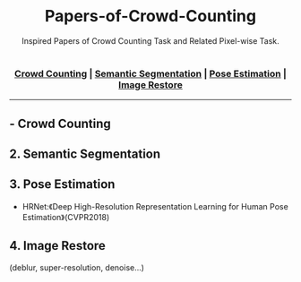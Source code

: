 <br>
<h1 align="center">Papers-of-Crowd-Counting</h1>

<div align="center">
  Inspired Papers of Crowd Counting Task and Related Pixel-wise Task. 
</div>

<br/>

<div align="center">

 ### [Crowd Counting](#-crowd-counting) | [Semantic Segmentation](#2-Semantic-Segmentation) | [Pose Estimation](#3-Pose-Estimation) | [Image Restore](#4-Image-Restore)
</div>

---
## - Crowd Counting

## 2. Semantic Segmentation

## 3. Pose Estimation
   - HRNet:《Deep High-Resolution Representation Learning for Human Pose Estimation》(CVPR2018)
   
## 4. Image Restore

(deblur, super-resolution, denoise...)


